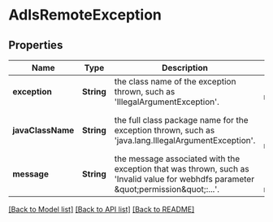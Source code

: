 # AdlsRemoteException


## Properties
Name | Type | Description | Notes
------------ | ------------- | ------------- | -------------
**exception** | **String** | the class name of the exception thrown, such as &#39;IllegalArgumentException&#39;. | [default to nothing]
**javaClassName** | **String** | the full class package name for the exception thrown, such as &#39;java.lang.IllegalArgumentException&#39;. | [optional] [readonly] [default to nothing]
**message** | **String** | the message associated with the exception that was thrown, such as &#39;Invalid value for webhdfs parameter \&quot;permission\&quot;:...&#39;. | [optional] [readonly] [default to nothing]


[[Back to Model list]](../README.md#models) [[Back to API list]](../README.md#api-endpoints) [[Back to README]](../README.md)


